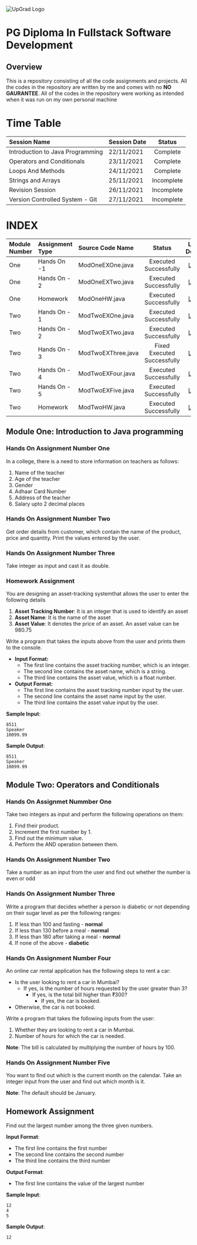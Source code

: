 ![UpGrad Logo](https://servicesdown.in/img/upgrad-logo.png)
# PG Diploma In Fullstack Software Development

## Overview

This is a repository consisting of all the code assignments and projects.
All the codes in the repository are written by me and comes with no **NO GAURANTEE**.
All of the codes in the repository were working as intended when it was run on my own personal machine

# Time Table
|Session Name|Session Date|Status|
|:--|:--|:--:|
|Introduction to Java Programming|22/11/2021|Complete|
|Operators and Conditionals|23/11/2021|Complete|
|Loops And Methods|24/11/2021|Complete|
|Strings and Arrays|25/11/2021|Incomplete|
|Revision Session|26/11/2021|Incomplete|
|Version Controlled System - Git|27/11/2021|Incomplete|

# INDEX

|Module Number|Assignment Type|Source Code Name|Status|Live Demo|
|:--|:--|:--|:--:|:--:|
|One|Hands On -1|ModOneEXOne.java|Executed Successfully|[Link](https://bit.ly/3nPgTzM)|
|One|Hands On - 2|ModOneEXTwo.java|Executed Successfully|[Link](https://bit.ly/3I1AkgT)|
|One|Homework|ModOneHW.java|Executed Successfully|[Link](https://replit.com/@C0d3r91/ModOneHW?v=1)|
|Two|Hands On - 1|ModTwoEXOne.java|Executed Successfully|[Link](https://replit.com/@C0d3r91/ModTwoExOne?v=1)|
|Two|Hands On - 2|ModTwoEXTwo.java|Executed Successfully|[Link](https://replit.com/@C0d3r91/ModTwoEXTwo?v=1)|
|Two|Hands On - 3|ModTwoEXThree.java|Fixed Executed Successfully|[Link](https://replit.com/@C0d3r91/ModTwoEXThree?v=1)|
|Two|Hands On - 4|ModTwoEXFour.java|Executed Successfully|[Link](https://replit.com/@C0d3r91/ModTwoEXFour?v=1)|
|Two|Hands On - 5|ModTwoEXFive.java|Executed Successfully|[Link](https://replit.com/@C0d3r91/ModTwoEXFive?v=1)|
|Two|Homework|ModTwoHW.java|Executed Successfully|[Link](https://replit.com/@C0d3r91/ModTwoHW?v=1)|

## Module One: Introduction to Java programming

### Hands On Assignment Number One

In a college, there is a need to store information on teachers as follows:

1. Name of the teacher
2. Age of the teacher
3. Gender
4. Adhaar Card Number
5. Address of the teacher
6. Salary upto 2 decimal places


### Hands On Assignment Number Two
Get order details from customer, which contain the name of the product, price and quantity. Print the values entered by the user.

### Hands On Assignment Number Three
Take integer as input and cast it as double.

### Homework Assignment
You are designing an asset-tracking systemthat allows the user to enter the following details
1. **Asset Tracking Number**: It is an integer that is used to identify an asset
2. **Asset Name**: It is the name of the asset
3. **Asset Value**: It denotes the price of an asset. An asset value can be 980.75

Write a program that takes the inputs above from the user and prints them to the console. 

- **Input Format:**
	- The first line contains the asset tracking number, which is an integer.
	- The second line contains the asset name, which is a string.
	- The third line contains the asset value, which is a float number.
- **Output Format:**
	- The first line contains the asset tracking number input by the user.
	- The second line contains the asset name input by the user.
	- The third line contains the asset value input by the user.

**Sample Input**:
```
8511
Speaker
10099.99
```

**Sample Output**:
```
8511
Speaker
10099.99
```


 
## Module Two: Operators and Conditionals

### Hands On Assignmet Nummber One
Take two integers as input and perform the following operations on them:

1. Find their product.
2. Increment the first number by 1.
3. Find out the minimum value.
4. Perform the AND operation between them.

### Hands On Assignment Number Two
Take a number as an input from the user and find out whether the number is even or odd

### Hands On Assignment Number Three
Write a program that decides whether a person is diabetic or not depending on their sugar level as per the following ranges:
1. If less than 100 and fasting - **normal**
2. If less than 130 before a meal  - **normal**
3. If less than 180 after taking a meal - **normal**
4. If none of the above - **diabetic**

### Hands On Assignment Number Four
An online car rental application has the following steps to rent a car:
- Is the user looking to rent a car in Mumbai?
	- If yes, is the number of hours requested by the user greater than 3?
		- If yes, is the total bill higher than ₹300?
			- If yes, the car is booked.
- Otherwise, the car is not booked.

Write a program that takes the following inputs from the user:
1. Whether they are looking to rent a car in Mumbai.
2. Number of hours for which the car is needed.

**Note**: The bill is calculated by multiplying the number of hours by 100.

### Hands On Assignment Number Five
You want to find out which is the current month on the calendar. Take an integer input from the user and find out which month is it. 

**Note**: The default should be January.

## Homework Assignment
Find out the largest number among the three given numbers.

**Input Format**:
- The first line contains the first number
- The second line contains the second number
- The third line contains the third number

**Output Format**:
- The first line contains the value of the largest number

**Sample Input**:
```
12
4
5
```

**Sample Output**:
```
12
``` 








